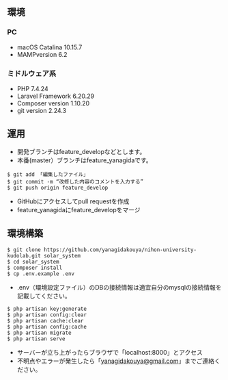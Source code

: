 ## 環境

### PC

- macOS Catalina 10.15.7
- MAMPversion 6.2

### ミドルウェア系

- PHP 7.4.24
- Laravel Framework 6.20.29
- Composer version 1.10.20
- git version 2.24.3

## 運用

- 開発ブランチはfeature_developなどとします。
- 本番(master）ブランチはfeature_yanagidaです。

```
$ git add 「編集したファイル」
$ git commit -m “改修した内容のコメントを入力する”
$ git push origin feature_develop
```

- GitHubにアクセスしてpull requestを作成
- feature_yanagidaにfeature_developをマージ


## 環境構築

```
$ git clone https://github.com/yanagidakouya/nihon-university-kudolab.git solar_system
$ cd solar_system
$ composer install
$ cp .env.example .env
```

- .env（環境設定ファイル）のDBの接続情報は適宜自分のmysqlの接続情報を記載してください。

```
$ php artisan key:generate
$ php artisan config:clear
$ php artisan cache:clear
$ php artisan config:cache
$ php artisan migrate
$ php artisan serve
```

- サーバーが立ち上がったらブラウザで「localhost:8000」とアクセス
- 不明点やエラーが発生したら「yanagidakouya@gmail.com」までご連絡ください。